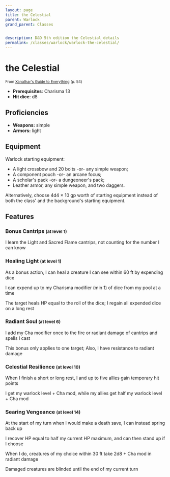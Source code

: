 ```yaml
---
layout: page
title: the Celestial
parent: Warlock
grand_parent: Classes


description: D&D 5th edition the Celestial details
permalink: /classes/warlock/warlock-the-celestial/
---
```


# the Celestial

<small>From <a target="_blank" href="https://dnd.wizards.com/products/tabletop-games/rpg-products/xanathars-guide-everything">Xanathar's Guide to Everything</a> (p. 54)</small>
- **Prerequisites**: Charisma 13
- **Hit dice**: d8

## Proficiencies

- **Weapons:** simple
- **Armors:** light

## Equipment


Warlock starting equipment:

- A light crossbow and 20 bolts -or- any simple weapon;
- A component pouch -or- an arcane focus;
- A scholar's pack -or- a dungeoneer's pack;
- Leather armor, any simple weapon, and two daggers.

Alternatively, choose 4d4 × 10 gp worth of starting equipment instead of both the class' and the background's starting equipment.


## Features

### Bonus Cantrips <small>(at level 1)</small>


I learn the Light and Sacred Flame cantrips, not counting for the number I can know



### Healing Light <small>(at level 1)</small>


As a bonus action, I can heal a creature I can see within 60 ft by expending dice

I can expend up to my Charisma modifier (min 1) of dice from my pool at a time

The target heals HP equal to the roll of the dice; I regain all expended dice on a long rest



### Radiant Soul <small>(at level 6)</small>


I add my Cha modifier once to the fire or radiant damage of cantrips and spells I cast

This bonus only applies to one target; Also, I have resistance to radiant damage



### Celestial Resilience <small>(at level 10)</small>


When I finish a short or long rest, I and up to five allies gain temporary hit points

I get my warlock level + Cha mod, while my allies get half my warlock level + Cha mod



### Searing Vengeance <small>(at level 14)</small>


At the start of my turn when I would make a death save, I can instead spring back up

I recover HP equal to half my current HP maximum, and can then stand up if I choose

When I do, creatures of my choice within 30 ft take 2d8 + Cha mod in radiant damage

Damaged creatures are blinded until the end of my current turn



